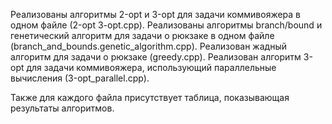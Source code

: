 Реализованы алгоритмы 2-opt и 3-opt для задачи коммивояжера в одном файле (2-opt 3-opt.cpp).
Реализованы алгоритмы branch/bound и генетический алгоритм для задачи о рюкзаке в одном файле (branch_and_bounds.genetic_algorithm.cpp).
Реализован жадный алгоритм для задачи о рюкзаке (greedy.cpp).
Реализован алгоритм 3-opt для задачи коммивояжера, использующий параллельные вычисления (3-opt_parallel.cpp).

Также для каждого файла присутствует таблица, показывающая результаты алгоритмов.
